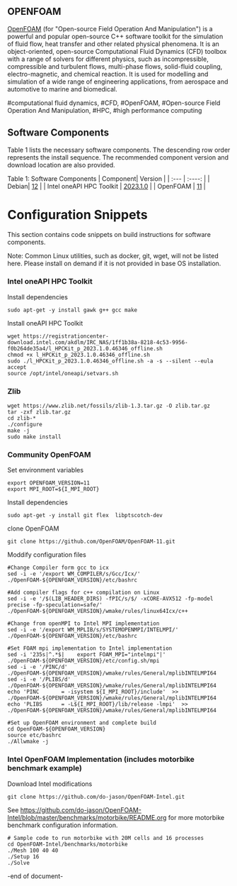 ## OPENFOAM
[OpenFOAM](https://openfoam.org/) (for "Open-source Field Operation And Manipulation") is a powerful and popular open-source C++ software toolkit for the simulation of fluid flow, heat transfer and other related physical phenomena. It is an object-oriented, open-source Computational Fluid Dynamics (CFD) toolbox with a range of solvers for different physics, such as incompressible, compressible and turbulent flows, multi-phase flows, solid-fluid coupling, electro-magnetic, and chemical reaction. It is used for modelling and simulation of a wide range of engineering applications, from aerospace and automotive to marine and biomedical.

#computational fluid dynamics, #CFD, #OpenFOAM, #Open-source Field Operation And Manipulation, #HPC, #high performance computing

## Software Components
Table 1 lists the necessary software components. 
The descending row order represents the install sequence. 
The recommended component version and download location are also provided.

Table 1: Software Components
| Component| Version |
| :---        |    :----:   |
| Debian|  [12](https://www.debian.org/releases/bookworm/)   |
| Intel oneAPI HPC Toolkit |  [2023.1.0](https://www.intel.com/content/www/us/en/developer/tools/oneapi/hpc-toolkit-download.html)   |
| OpenFOAM | [11](https://github.com/OpenFOAM/OpenFOAM-11.git) |

# Configuration Snippets
This section contains code snippets on build instructions for software components.

Note: Common Linux utilities, such as docker, git, wget, will not be listed here. Please install on demand if it is not provided in base OS installation.


### Intel oneAPI HPC Toolkit

Install dependencies
```
sudo apt-get -y install gawk g++ gcc make
```

Install oneAPI HPC Toolkit
```
wget https://registrationcenter-download.intel.com/akdlm/IRC_NAS/1ff1b38a-8218-4c53-9956-f0b264de35a4/l_HPCKit_p_2023.1.0.46346_offline.sh
chmod +x l_HPCKit_p_2023.1.0.46346_offline.sh
sudo ./l_HPCKit_p_2023.1.0.46346_offline.sh -a -s --silent --eula accept
source /opt/intel/oneapi/setvars.sh
```

### Zlib
```
wget https://www.zlib.net/fossils/zlib-1.3.tar.gz -O zlib.tar.gz
tar -zxf zlib.tar.gz
cd zlib-* 
./configure
make -j 
sudo make install 
```

### Community OpenFOAM

Set environment variables 
```
export OPENFOAM_VERSION=11
export MPI_ROOT=${I_MPI_ROOT}
```

Install dependencies
```
sudo apt-get -y install git flex  libptscotch-dev
```

clone OpenFOAM
```
git clone https://github.com/OpenFOAM/OpenFOAM-11.git
```

Moddify configuration files
```
#Change Compiler form gcc to icx
sed -i -e '/export WM_COMPILER/s/Gcc/Icx/' ./OpenFOAM-${OPENFOAM_VERSION}/etc/bashrc

#Add compiler flags for c++ compilation on Linux
sed -i -e '/$(LIB_HEADER_DIRS) -fPIC/s/$/ -xCORE-AVX512 -fp-model precise -fp-speculation=safe/' ./OpenFOAM-${OPENFOAM_VERSION}/wmake/rules/linux64Icx/c++

#Change from openMPI to Intel MPI implementation
sed -i -e '/export WM_MPLIB/s/SYSTEMOPENMPI/INTELMPI/' ./OpenFOAM-${OPENFOAM_VERSION}/etc/bashrc

#Set FOAM mpi implementation to Intel implementation
sed -i '235s|^.*$|    export FOAM_MPI="intelmpi"|' ./OpenFOAM-${OPENFOAM_VERSION}/etc/config.sh/mpi
sed -i -e '/PINC/d' ./OpenFOAM-${OPENFOAM_VERSION}/wmake/rules/General/mplibINTELMPI64
sed -i -e '/PLIBS/d' ./OpenFOAM-${OPENFOAM_VERSION}/wmake/rules/General/mplibINTELMPI64
echo 'PINC       = -isystem ${I_MPI_ROOT}/include'  >> ./OpenFOAM-${OPENFOAM_VERSION}/wmake/rules/General/mplibINTELMPI64 
echo 'PLIBS      = -L${I_MPI_ROOT}/lib/release -lmpi'  >> ./OpenFOAM-${OPENFOAM_VERSION}/wmake/rules/General/mplibINTELMPI64 

#Set up OpenFOAM environment and complete build
cd OpenFOAM-${OPENFOAM_VERSION}
source etc/bashrc
./Allwmake -j
```

### Intel OpenFOAM Implementation (includes motorbike benchmark example)

Download Intel modifications
```
git clone https://github.com/do-jason/OpenFOAM-Intel.git
```

See https://github.com/do-jason/OpenFOAM-Intel/blob/master/benchmarks/motorbike/README.org for more motorbike benchmark configuration information.

```
# Sample code to run motorbike with 20M cells and 16 processes
cd OpenFOAM-Intel/benchmarks/motorbike
./Mesh 100 40 40
./Setup 16
./Solve
```


-end of document-
